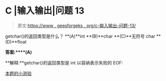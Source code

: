 # C |输入输出|问题 13

> 原文:[https://www . geesforgeks . org/c-输入输出-问题-13/](https://www.geeksforgeeks.org/c-input-and-output-question-13/)

getchar()的返回类型是什么？
**(A)**int
**(B)**char
**(C)**无符号 char
**(D)**float

**答案:****(A)**

**解释:**getchar()的返回类型是 int 以容纳表示失败的 EOF:

[本题的小测验](https://www.geeksforgeeks.org/c-language-2-gq/input-and-output-gq/)